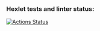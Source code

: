 ### Hexlet tests and linter status:
[![Actions Status](https://github.com/reggullus/frontend-project-lvl3/workflows/hexlet-check/badge.svg)](https://github.com/reggullus/frontend-project-lvl3/actions)